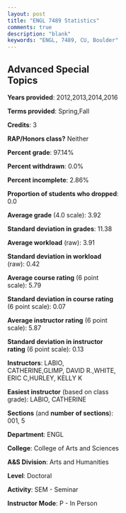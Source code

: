 ```yaml
---
layout: post
title: "ENGL 7489 Statistics"
comments: true
description: "blank"
keywords: "ENGL, 7489, CU, Boulder"
--- 
```

<head>
<script src="https://ajax.googleapis.com/ajax/libs/jquery/2.1.3/jquery.min.js"></script>
<script src="https://dl.dropboxusercontent.com/s/pc42nxpaw1ea4o9/highcharts.js?dl=0"></script>
<!-- <script src="../assets/js/highcharts.js"></script> -->
<style type="text/css">@font-face {
	font-family: "Bebas Neue";
	src: url(https://www.filehosting.org/file/details/544349/BebasNeue%20Regular.otf) format("opentype");
	}
	h1.Bebas { 
		font-family: "Bebas Neue", Verdana, Tahoma;
	}
</style>
</head>
<body>
	<div id="container" style="float: right; width: 45%; height: 88%; margin-left: 2.5%; margin-right: 2.5%;"></div>
	<script language="JavaScript">
		$(document).ready(function() {
		var chart = {type: 'column'};
		var title = {text: 'Grade Distribution'};
		var xAxis = {categories: ['A','B','C','D','F'],crosshair: true};
		var yAxis = {min: 0,title: {text: 'Percentage'}};
		var tooltip = {headerFormat: '<center><b><span style="font-size:20px">{point.key}</span></b></center>',
		               pointFormat: '<td style="padding:0"><b>{point.y:.1f}%</b></td>',
		               footerFormat: '</table>',shared: true,useHTML: true};
		var plotOptions = {column: {pointPadding: 0.0,borderWidth: 0}};  
		var credits = {enabled: false};var series= [{name: 'Percent',data: [94.83,5.17,0.0,0.0,0.0,]}];
		var json = {};
		json.chart = chart;
		json.title = title;
		json.tooltip = tooltip;
		json.xAxis = xAxis;
		json.yAxis = yAxis;  
		json.series = series;
		json.plotOptions = plotOptions;  
		json.credits = credits;
		$('#container').highcharts(json);
	});
	</script>
</body>
			   
## Advanced Special Topics

**Years provided**: 2012,2013,2014,2016

**Terms provided**: Spring,Fall

**Credits**: 3

**RAP/Honors class?** Neither

**Percent grade**: 97.14%

**Percent withdrawn**: 0.0%

**Percent incomplete**: 2.86%

**Proportion of students who dropped**: 0.0

**Average grade** (4.0 scale): 3.92

**Standard deviation in grades**: 11.38

**Average workload** (raw): 3.91

**Standard deviation in workload** (raw): 0.42

**Average course rating** (6 point scale): 5.79

**Standard deviation in course rating** (6 point scale): 0.07

**Average instructor rating** (6 point scale): 5.87

**Standard deviation in instructor rating** (6 point scale): 0.13

**Instructors**: LABIO, CATHERINE,GLIMP, DAVID R.,WHITE, ERIC C,HURLEY, KELLY K

**Easiest instructor** (based on class grade): LABIO, CATHERINE

**Sections** (and **number of sections**): 001, 5

**Department**: ENGL

**College**: College of Arts and Sciences

**A&S Division**: Arts and Humanities

**Level**: Doctoral

**Activity**: SEM - Seminar

**Instructor Mode**: P  - In Person